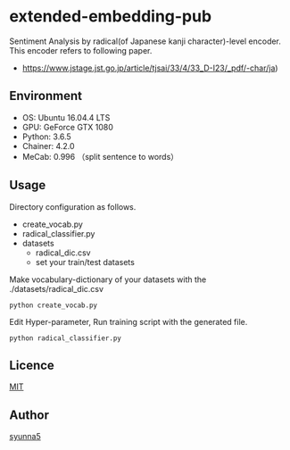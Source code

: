 # extended-embedding-pub

Sentiment Analysis by radical(of Japanese kanji character)-level encoder.
This encoder refers to following paper.
- https://www.jstage.jst.go.jp/article/tjsai/33/4/33_D-I23/_pdf/-char/ja)

## Environment

- OS: Ubuntu 16.04.4 LTS
- GPU: GeForce GTX 1080
- Python: 3.6.5
- Chainer: 4.2.0
- MeCab: 0.996 （split sentence to words）

## Usage

Directory configuration as follows.
- create_vocab.py
- radical_classifier.py
- datasets
  - radical_dic.csv
  - set your train/test datasets


Make vocabulary-dictionary of your datasets with the ./datasets/radical_dic.csv
```:bash
python create_vocab.py
```

Edit Hyper-parameter, Run training script with the generated file.
```:bash
python radical_classifier.py
```

## Licence

[MIT](https://github.com/Nextremer/extended-embedding-pub/blob/master/LICENSE)

## Author

[syunna5](https://github.com/syunna5)
